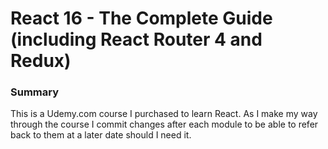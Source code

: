 # React 16 - The Complete Guide (including React Router 4 and Redux)

### Summary
This is a Udemy.com course I purchased to learn React. As I make my way through the course I commit changes after each module to be able to refer back to them at a later date should I need it. 